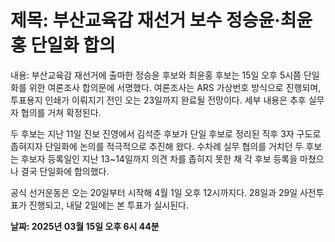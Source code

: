# **제목: 부산교육감 재선거 보수 정승윤·최윤홍 단일화 합의**

  내용: 부산교육감 재선거에 출마한 정승윤 후보와 최윤홍 후보는 15일 오후 5시쯤 단일화를 위한 여론조사 합의문에 서명했다. 여론조사는 ARS 가상번호 방식으로 진행되며, 투표용지 인쇄가 이뤄지기 전인 오는 23일까지 완료될 전망이다. 세부 내용은 추후 실무자 협의를 거쳐 확정된다.

두 후보는 지난 11일 진보 진영에서 김석준 후보가 단일 후보로 정리된 직후 3자 구도로 좁혀지자 단일화에 논의를 적극적으로 추진해 왔다. 수차례 실무 협의를 거치던 두 후보는 후보자 등록일인 지난 13~14일까지 의견 차를 좁히지 못한 채 각 후보 등록을 마쳤으나 결국 단일화에 합의했다.

공식 선거운동은 오는 20일부터 시작해 4월 1일 오후 12시까지다. 28일과 29일 사전투표가 진행되고, 내달 2일에는 본 투표가 실시된다.

  **날짜: 2025년 03월 15일 오후 6시 44분**